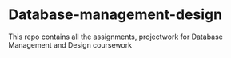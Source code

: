 # Database-management-design
This repo contains all the assignments, projectwork for Database Management and Design coursework
